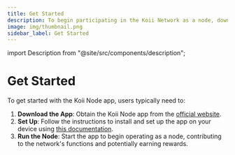 ```yaml
---
title: Get Started
description: To begin participating in the Koii Network as a node, download the Koii Node app from the official website, follow the setup instructions provided in the documentation, and start the app to contribute to network operations and earn potential rewards.
image: img/thumbnail.png
sidebar_label: Get Started
---
```


import Description from "@site/src/components/description";

# Get Started

To get started with the Koii Node app, users typically need to:

1. **Download the App**: Obtain the Koii Node app from the [official website](https://www.koii.network/node).
2. **Set Up**: Follow the instructions to install and set up the app on your device using [this documentation](https://docs.koii.network/run-a-node/task-nodes/how-to-run-a-koii-node).
3. **Run the Node**: Start the app to begin operating as a node, contributing to the network's functions and potentially earning rewards.